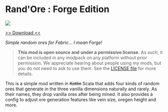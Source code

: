 # Rand'Ore : Forge Edition

[![](http://cf.way2muchnoise.eu/full_562292_downloads.svg)](https://www.curseforge.com/minecraft/mc-mods/randore-forge)

[>> Download <<](https://www.curseforge.com/minecraft/mc-mods/randore-forge)

*Simple random ores for Fabric... I mean Forge!*

> **This mod is open source and under a permissive license.** As such, it can be included in any modpack on any platform without prior permission. We appreciate hearing about people using my mods, but you do not need to ask to use them. See the [LICENSE file](LICENSE) for more details.

This is a simple mod written in ~~Kotlin~~ Scala that adds four kinds of random ores that generate in the three vanilla dimensions naturally and rarely. As their names, they drop vanilla ores after being mined. It also provides a config to adjust ore generation features like vein size, oregen height and more.
